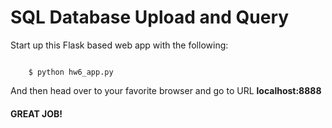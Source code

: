 # SQL Database Upload and Query

Start up this Flask based web app with the following:

```

    $ python hw6_app.py

```

And then head over to your favorite browser and go to URL **localhost:8888**


#### GREAT JOB! 
